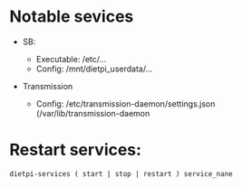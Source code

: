 
# Notable sevices
* SB: 
  * Executable: /etc/...
  * Config: /mnt/dietpi_userdata/...

* Transmission
  * Config: /etc/transmission-daemon/settings.json (/var/lib/transmission-daemon

# Restart services: 

```dietpi-services ( start | stop | restart ) service_nane ```
